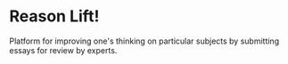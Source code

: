 # Reason Lift!
Platform for improving one's thinking on particular subjects by submitting essays for review by experts.
